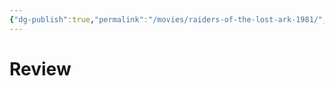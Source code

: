 ```yaml
---
{"dg-publish":true,"permalink":"/movies/raiders-of-the-lost-ark-1981/","created":"2024-01-25","updated":"2024-01-25"}
---
```



# Review
